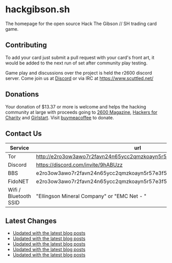 # hackgibson.sh
The homepage for the open source Hack The Gibson // SH trading card game.


## Contributing

To add your card just submit a pull request with your card's front art, it would be added to the next run of set after community play testing.

Game play and discussions over the project is held the r2600 discord server. Come join us at [Discord](https://discord.com/invite/9hABUzz) or via IRC at https://www.scuttled.net/


## Donations

Your donation of $13.37 or more is welcome and helps the hacking community at large with proceeds going to [2600 Magazine](https://2600.com/), [Hackers for Charity](https://hackersforcharity.org) and [Girlstart](https://girlstart.org).  Visit [buymeacoffee](https://www.buymeacoffee.com/hackgibson.sh) to donate.


## Contact Us

Service | url
-|-
Tor | http://e2ro3ow3awo7r2favn24n65ycc2qmzkoayn5r57e3f56nvjwdcgg32ad.onion
Discord | https://discord.com/invite/9hABUzz
BBS | e2ro3ow3awo7r2favn24n65ycc2qmzkoayn5r57e3f56nvjwdcgg32ad.onion:23
FidoNET | e2ro3ow3awo7r2favn24n65ycc2qmzkoayn5r57e3f56nvjwdcgg32ad.onion:24554
Wifi / Bluetooth SSID | "Ellingson Mineral Company" or "EMC Net - <fidonet address>"

## Latest Changes
<!-- BLOG-POST-LIST:START -->
- [Updated with the latest blog posts](https://github.com/DFW2600/hackgibson.sh/commit/b7221aff30df1c3123879c27f720dc6a6a6ba330)
- [Updated with the latest blog posts](https://github.com/DFW2600/hackgibson.sh/commit/121812e12bbbca2a87451683a5eebcac5c1cfc9f)
- [Updated with the latest blog posts](https://github.com/DFW2600/hackgibson.sh/commit/77d14990bfb2063b340d400c5292010c4df00bb1)
- [Updated with the latest blog posts](https://github.com/DFW2600/hackgibson.sh/commit/f4f4be5af2f94f480f00da2289e9a60643eb8613)
- [Updated with the latest blog posts](https://github.com/DFW2600/hackgibson.sh/commit/2c9ce5cab8500d33043476a7178d9b70285f712a)
<!-- BLOG-POST-LIST:END -->
